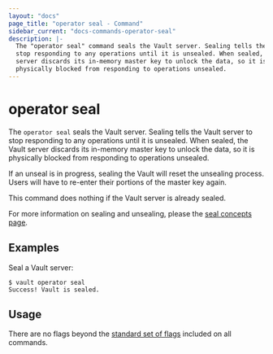 ```yaml
---
layout: "docs"
page_title: "operator seal - Command"
sidebar_current: "docs-commands-operator-seal"
description: |-
  The "operator seal" command seals the Vault server. Sealing tells the Vault server to
  stop responding to any operations until it is unsealed. When sealed, the Vault
  server discards its in-memory master key to unlock the data, so it is
  physically blocked from responding to operations unsealed.
---
```


# operator seal

The `operator seal` seals the Vault server. Sealing tells the Vault server to
stop responding to any operations until it is unsealed. When sealed, the Vault
server discards its in-memory master key to unlock the data, so it is physically
blocked from responding to operations unsealed.

If an unseal is in progress, sealing the Vault will reset the unsealing process.
Users will have to re-enter their portions of the master key again.

This command does nothing if the Vault server is already sealed.

For more information on sealing and unsealing, please the [seal concepts
page](/docs/concepts/seal.html).

## Examples

Seal a Vault server:

```text
$ vault operator seal
Success! Vault is sealed.
```

## Usage

There are no flags beyond the [standard set of flags](/docs/commands/index.html)
included on all commands.
